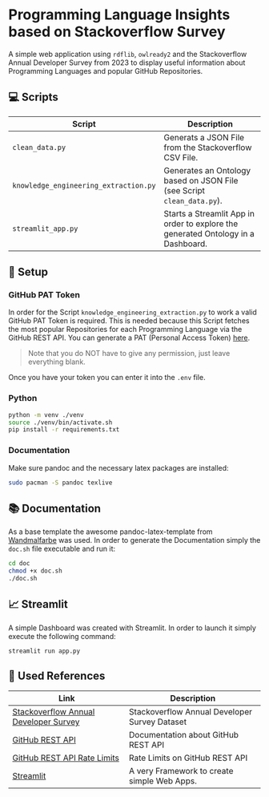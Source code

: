 # Programming Language Insights based on Stackoverflow Survey
A simple web application using `rdflib`, `owlready2` and the Stackoverflow Annual Developer Survey from 2023 to display useful information about Programming Languages and popular GitHub Repositories. 

## :computer: Scripts

|Script|Description|
|-------|-----|
|`clean_data.py`| Generats a JSON File from the Stackoverflow CSV File.|
|`knowledge_engineering_extraction.py`| Generates an Ontology based on JSON File (see Script `clean_data.py`).|
|`streamlit_app.py`| Starts a Streamlit App in order to explore the generated Ontology in a Dashboard.|

## :rocket: Setup

### GitHub PAT Token
In order for the Script `knowledge_engineering_extraction.py` to work a valid GitHub PAT Token is required. This is needed because this Script fetches the most popular Repositories for each Programming Language via the GitHub REST API. You can generate a PAT (Personal Access Token) [here](https://github.com/settings/tokens).

> Note that you do NOT have to give any permission, just leave everything blank.

Once you have your token you can enter it into the `.env` file.

### Python
```bash
python -m venv ./venv
source ./venv/bin/activate.sh
pip install -r requirements.txt
```

### Documentation
Make sure pandoc and the necessary latex packages are installed:
```bash
sudo pacman -S pandoc texlive
```

## :books: Documentation
As a base template the awesome pandoc-latex-template from [Wandmalfarbe](https://github.com/Wandmalfarbe/pandoc-latex-template) was used. In order to generate the Documentation simply the `doc.sh` file executable and run it:

```bash
cd doc
chmod +x doc.sh
./doc.sh
```

## :chart_with_upwards_trend: Streamlit
A simple Dashboard was created with Streamlit. In order to launch it simply execute the following command:

```bash
streamlit run app.py
```

## :clap: Used References

|Link|Description|
|-------|-----|
|[Stackoverflow Annual Developer Survey](https://insights.stackoverflow.com/survey)| Stackoverflow Annual Developer Survey Dataset|
|[GitHub REST API](https://docs.github.com/en/rest/search?apiVersion=2022-11-28)| Documentation about GitHub REST API|
|[GitHub REST API Rate Limits](https://docs.github.com/en/rest/rate-limit/rate-limit?apiVersion=2022-11-28)| Rate Limits on GitHub REST API|
|[Streamlit](https://streamlit.io/)| A very Framework to create simple Web Apps.|

